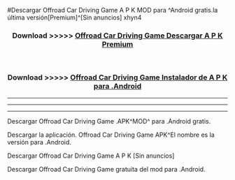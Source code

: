 #Descargar Offroad Car Driving Game  A P K MOD para ^Android gratis.la última versión[Premium]^[Sin anuncios] xhyn4



<div align="center">
<h3>Download >>>>> <a href="https://es-web.web.app/?es= Offroad Car Driving Game ">Offroad Car Driving Game  Descargar A P K Premium</a></h3><br>

<h3>Download >>>>> <a href="https://es-web.web.app/?es= Offroad Car Driving Game ">Offroad Car Driving Game  Instalador de A P K para .Android</a></h3>
</div>


----------------------------------------------------------

----------------------------------------------------------

----------------------------------------------------------

Descargar Offroad Car Driving Game  .APK^MOD^ para .Android gratis.

Descargar la aplicación. Offroad Car Driving Game  APK^El nombre es la versión para .Android.

Descargar Offroad Car Driving Game  A P K [Sin anuncios]

Descargar Offroad Car Driving Game  gratuita del mod para .Android.